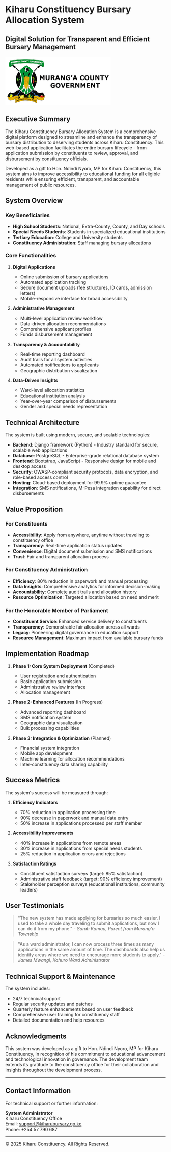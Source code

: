 # Kiharu Constituency Bursary Allocation System

## Digital Solution for Transparent and Efficient Bursary Management

![Kiharu Constituency Logo](./static/images/muranga_county_logo.png)

## Executive Summary

The Kiharu Constituency Bursary Allocation System is a comprehensive digital platform designed to streamline and enhance the transparency of bursary distribution to deserving students across Kiharu Constituency. This web-based application facilitates the entire bursary lifecycle - from application submission by constituents to review, approval, and disbursement by constituency officials.

Developed as a gift to Hon. Ndindi Nyoro, MP for Kiharu Constituency, this system aims to improve accessibility to educational funding for all eligible residents while ensuring efficient, transparent, and accountable management of public resources.

## System Overview

### Key Beneficiaries
- **High School Students**: National, Extra-County, County, and Day schools
- **Special Needs Students**: Students in specialized educational institutions
- **Tertiary Education**: College and University students
- **Constituency Administration**: Staff managing bursary allocations

### Core Functionalities

1. **Digital Applications**
   - Online submission of bursary applications
   - Automated application tracking
   - Secure document uploads (fee structures, ID cards, admission letters)
   - Mobile-responsive interface for broad accessibility

2. **Administrative Management**
   - Multi-level application review workflow
   - Data-driven allocation recommendations
   - Comprehensive applicant profiles
   - Funds disbursement management

3. **Transparency & Accountability**
   - Real-time reporting dashboard
   - Audit trails for all system activities
   - Automated notifications to applicants
   - Geographic distribution visualization

4. **Data-Driven Insights**
   - Ward-level allocation statistics
   - Educational institution analysis
   - Year-over-year comparison of disbursements
   - Gender and special needs representation

## Technical Architecture

The system is built using modern, secure, and scalable technologies:

- **Backend**: Django framework (Python) - Industry standard for secure, scalable web applications
- **Database**: PostgreSQL - Enterprise-grade relational database system
- **Frontend**: Bootstrap, JavaScript - Responsive design for mobile and desktop access
- **Security**: OWASP-compliant security protocols, data encryption, and role-based access control
- **Hosting**: Cloud-based deployment for 99.9% uptime guarantee
- **Integration**: SMS notifications, M-Pesa integration capability for direct disbursements

## Value Proposition

### For Constituents
- **Accessibility**: Apply from anywhere, anytime without traveling to constituency office
- **Transparency**: Real-time application status updates
- **Convenience**: Digital document submission and SMS notifications
- **Trust**: Fair and transparent allocation process

### For Constituency Administration
- **Efficiency**: 80% reduction in paperwork and manual processing
- **Data Insights**: Comprehensive analytics for informed decision-making
- **Accountability**: Complete audit trails and allocation history
- **Resource Optimization**: Targeted allocation based on need and merit

### For the Honorable Member of Parliament
- **Constituent Service**: Enhanced service delivery to constituents
- **Transparency**: Demonstrable fair allocation across all wards
- **Legacy**: Pioneering digital governance in education support
- **Resource Management**: Maximum impact from available bursary funds

## Implementation Roadmap

1. **Phase 1: Core System Deployment** (Completed)
   - User registration and authentication
   - Basic application submission
   - Administrative review interface
   - Allocation management

2. **Phase 2: Enhanced Features** (In Progress)
   - Advanced reporting dashboard
   - SMS notification system
   - Geographic data visualization
   - Bulk processing capabilities

3. **Phase 3: Integration & Optimization** (Planned)
   - Financial system integration
   - Mobile app development
   - Machine learning for allocation recommendations
   - Inter-constituency data sharing capability

## Success Metrics

The system's success will be measured through:

1. **Efficiency Indicators**
   - 70% reduction in application processing time
   - 90% decrease in paperwork and manual data entry
   - 50% increase in applications processed per staff member

2. **Accessibility Improvements**
   - 40% increase in applications from remote areas
   - 30% increase in applications from special needs students
   - 25% reduction in application errors and rejections

3. **Satisfaction Ratings**
   - Constituent satisfaction surveys (target: 85% satisfaction)
   - Administrative staff feedback (target: 90% efficiency improvement)
   - Stakeholder perception surveys (educational institutions, community leaders)

## User Testimonials

> "The new system has made applying for bursaries so much easier. I used to take a whole day traveling to submit applications, but now I can do it from my phone." - *Sarah Kamau, Parent from Murang'a Township*

> "As a ward administrator, I can now process three times as many applications in the same amount of time. The dashboards also help us identify areas where we need to encourage more students to apply." - *James Mwangi, Kahuro Ward Administrator*

## Technical Support & Maintenance

The system includes:

- 24/7 technical support
- Regular security updates and patches
- Quarterly feature enhancements based on user feedback
- Comprehensive user training for constituency staff
- Detailed documentation and help resources

## Acknowledgments

This system was developed as a gift to Hon. Ndindi Nyoro, MP for Kiharu Constituency, in recognition of his commitment to educational advancement and technological innovation in governance. The development team extends its gratitude to the constituency office for their collaboration and insights throughout the development process.

---

## Contact Information

For technical support or further information:

**System Administrator**  
Kiharu Constituency Office  
Email: support@kiharubursary.go.ke  
Phone: +254 57 790 687

---

© 2025 Kiharu Constituency. All Rights Reserved.